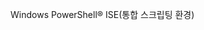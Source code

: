<Token xmlns:xlink="http://www.w3.org/1999/xlink">Windows PowerShell® ISE(통합 스크립팅 환경)</Token>

<!--HONumber=Apr16_HO1-->


